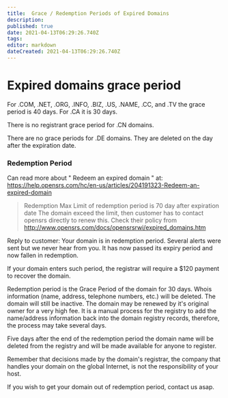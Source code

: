 ```yaml
---
title:  Grace / Redemption Periods of Expired Domains 
description: 
published: true
date: 2021-04-13T06:29:26.740Z
tags: 
editor: markdown
dateCreated: 2021-04-13T06:29:26.740Z
---
```


# Expired domains grace period
For .COM, .NET, .ORG, .INFO, .BIZ, .US, .NAME, .CC, and .TV the grace period is 40 days. For .CA it is 30 days.

There is no registrant grace period for .CN domains.

There are no grace periods for .DE domains. They are deleted on the day after the expiration date.



### **Redemption Period**
Can read more about " Redeem an expired domain " at: https://help.opensrs.com/hc/en-us/articles/204191323-Redeem-an-expired-domain

 

> Redemption
> Max Limit of redemption period is 70 day after expiration date
> The domain exceed the limit, then customer has to contact opensrs directly to renew this.
> Check their policy from http://www.opensrs.com/docs/opensrsrwi/expired_domains.htm

Reply to customer:
Your domain is in redemption period. Several alerts were sent but we never hear from you.
It has now passed its expiry period and now fallen in redemption.

If your domain enters such period, the registrar will require a $120 payment to recover the domain.

Redemption period is the Grace Period of the domain for 30 days. Whois information (name, address, telephone numbers, etc.) will be deleted. The domain 
will still be inactive. The domain may be renewed by it's original owner for a very high fee. It is a manual process for the registry to add the 
name/address information back into the domain registry records, therefore, the process may take several days.

Five days after the end of the redemption period the domain name will be deleted from the registry and will be made available for anyone to register.

Remember that decisions made by the domain's registrar, the company that handles your domain on the global Internet, is not the responsibility of your host.

If you wish to get your domain out of redemption period, contact us asap.